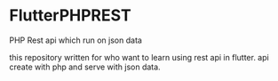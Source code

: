 # FlutterPHPREST
PHP Rest api which run on json data

this repository written for who want to learn using rest api in flutter.
api create with php and serve with json data.
